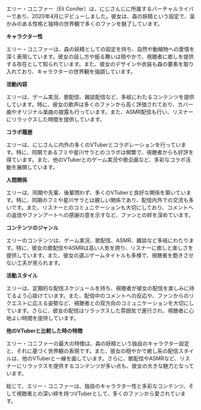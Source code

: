 エリー・コニファー（Eli Conifer）は、にじさんじに所属するバーチャルライバーであり、2020年4月にデビューしました。彼女は、森の妖精という設定で、温かみのある性格と独特の世界観で多くのファンを魅了しています。

**キャラクター性**

エリー・コニファーは、森の妖精としての設定を持ち、自然や動植物への愛情を深く表現しています。彼女の話し方や振る舞いは穏やかで、視聴者に癒しを提供する存在として知られています。また、彼女のデザインや衣装も森の要素を取り入れており、キャラクターの世界観を強調しています。

**活動内容**

エリーは、ゲーム実況、歌配信、雑談配信など、多岐にわたるコンテンツを提供しています。特に、彼女の歌声は多くのファンから高く評価されており、カバー曲やオリジナル楽曲の披露も行っています。また、ASMR配信も行い、リスナーにリラックスした時間を提供しています。

**コラボ履歴**

エリーは、にじさんじ内外の多くのVTuberとコラボレーションを行っています。特に、同期であるフミや星川サラとのコラボは頻繁で、視聴者からも好評を得ています。また、他のVTuberとのゲーム実況や歌企画など、多彩なコラボ活動を展開しています。

**人間関係**

エリーは、同期や先輩、後輩問わず、多くのVTuberと良好な関係を築いています。特に、同期のフミや星川サラとは親しい関係であり、配信内外での交流も多いです。また、リスナーとのコミュニケーションも大切にしており、コメントへの返信やファンアートへの感謝の意を示すなど、ファンとの絆を深めています。

**コンテンツのジャンル**

エリーのコンテンツは、ゲーム実況、歌配信、ASMR、雑談など多岐にわたります。特に、彼女の歌配信やASMRは高い人気を誇り、リスナーに癒しと楽しさを提供しています。また、彼女の選ぶゲームタイトルも多様で、視聴者を飽きさせない工夫が見られます。

**活動スタイル**

エリーは、定期的な配信スケジュールを持ち、視聴者が彼女の配信を楽しみに待てるよう心掛けています。また、配信中のコメントへの反応や、ファンからのリクエストに応える姿勢など、視聴者との双方向のコミュニケーションを大切にしています。さらに、彼女の配信はリラックスした雰囲気で進行され、視聴者に心地よい時間を提供しています。

**他のVTuberと比較した時の特徴**

エリー・コニファーの最大の特徴は、森の妖精という独自のキャラクター設定と、それに基づく世界観の表現です。また、彼女の穏やかで癒し系の配信スタイルは、他のVTuberと一線を画しています。さらに、歌配信やASMRなど、リスナーにリラックスを提供するコンテンツが多い点も、彼女の大きな魅力となっています。

総じて、エリー・コニファーは、独自のキャラクター性と多彩なコンテンツ、そして視聴者との深い絆を持つVTuberとして、多くのファンから愛されています。 